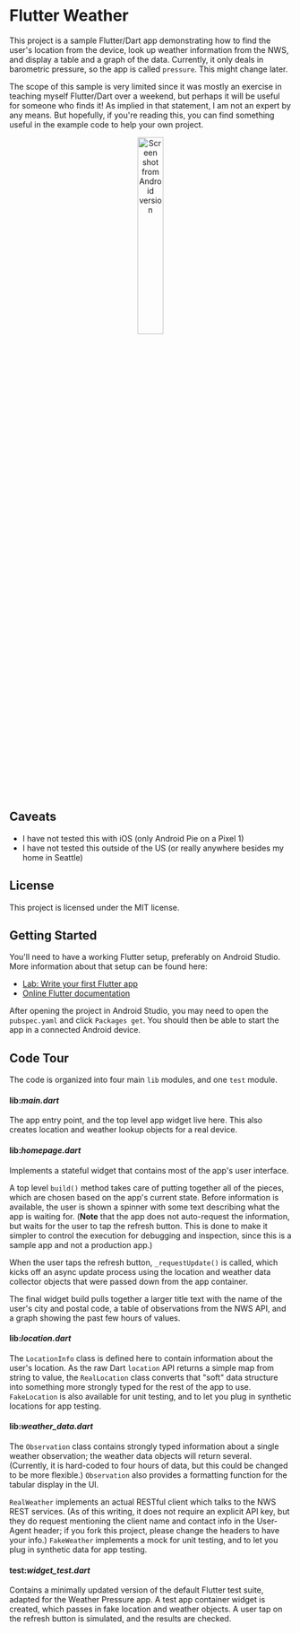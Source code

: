 # Flutter Weather

This project is a sample Flutter/Dart app demonstrating how to find the
user's location from the device, look up weather information from the
NWS, and display a table and a graph of the data. Currently, it only
deals in barometric pressure, so the app is called `pressure`. This
might change later.

The scope of this sample is very limited since it was mostly an exercise
in teaching myself Flutter/Dart over a weekend, but perhaps it will be
useful for someone who finds it! As implied in that statement, I am
not an expert by any means. But hopefully, if you're reading this, you
can find something useful in the example code to help your own project.

<p align="center">
  <img src="https://github.com/kayateia/flutter-weather/blob/master/screenshot.png?raw=true" width="30%" alt="Screen shot from Android version"/>
</p>

## Caveats

* I have not tested this with iOS (only Android Pie on a Pixel 1)
* I have not tested this outside of the US (or really anywhere besides
my home in Seattle)

## License

This project is licensed under the MIT license.

## Getting Started

You'll need to have a working Flutter setup, preferably on Android
Studio. More information about that setup can be found here:

- [Lab: Write your first Flutter app](https://flutter.io/docs/get-started/codelab)
- [Online Flutter documentation](https://flutter.io/docs)

After opening the project in Android Studio, you may need to open the
`pubspec.yaml` and click `Packages get`. You should then be able to
start the app in a connected Android device.

## Code Tour

The code is organized into four main `lib` modules, and one `test` module.

#### lib:_main.dart_

The app entry point, and the top level app widget live here. This also
creates location and weather lookup objects for a real device.

#### lib:_homepage.dart_

Implements a stateful widget that contains most of the app's user interface.

A top level `build()` method takes care of putting together all of the
pieces, which are chosen based on the app's current state. Before
information is available, the user is shown a spinner with some text
describing what the app is waiting for. (**Note** that the app does not
auto-request the information, but waits for the user to tap the refresh
button. This is done to make it simpler to control the execution for
debugging and inspection, since this is a sample app and not a production
app.)

When the user taps the refresh button, `_requestUpdate()` is called,
which kicks off an async update process using the location and weather
data collector objects that were passed down from the app container.

The final widget build pulls together a larger title text with the
name of the user's city and postal code, a table of observations from
the NWS API, and a graph showing the past few hours of values.

#### lib:_location.dart_

The `LocationInfo` class is defined here to contain information about
the user's location. As the raw Dart `location` API returns a simple
map from string to value, the `RealLocation` class converts that "soft"
data structure into something more strongly typed for the rest of the
app to use. `FakeLocation` is also available for unit testing, and to
let you plug in synthetic locations for app testing.

#### lib:_weather_data.dart_

The `Observation` class contains strongly typed information about a
single weather observation; the weather data objects will return
several. (Currently, it is hard-coded to four hours of data, but this
could be changed to be more flexible.) `Observation` also provides a
formatting function for the tabular display in the UI.

`RealWeather` implements an actual RESTful client which talks to the NWS
REST services. (As of this writing, it does not require an explicit
API key, but they do request mentioning the client name and contact
info in the User-Agent header; if you fork this project, please change
the headers to have your info.) `FakeWeather` implements a mock for
unit testing, and to let you plug in synthetic data for app testing.

#### test:_widget\_test.dart_

Contains a minimally updated version of the default Flutter test suite,
adapted for the Weather Pressure app. A test app container widget is
created, which passes in fake location and weather objects. A user
tap on the refresh button is simulated, and the results are checked.
 